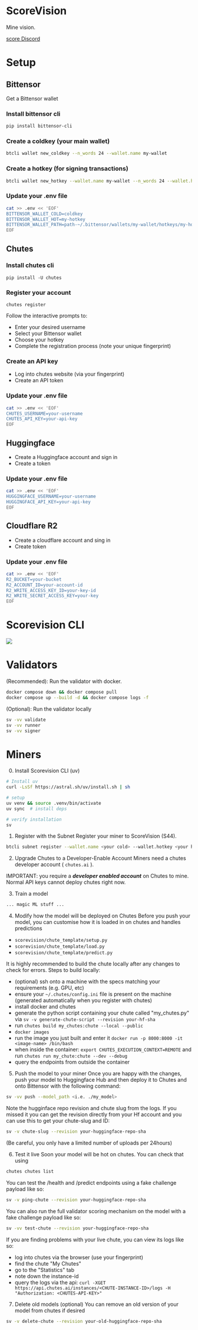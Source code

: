# ScoreVision

Mine vision.

[score Discord](https://discord.gg/eh8ja2t92y)

# Setup 
## Bittensor
Get a Bittensor wallet

### Install bittensor cli
```bash
pip install bittensor-cli
```

### Create a coldkey (your main wallet)
```bash
btcli wallet new_coldkey --n_words 24 --wallet.name my-wallet
```

### Create a hotkey (for signing transactions)

```bash
btcli wallet new_hotkey --wallet.name my-wallet --n_words 24 --wallet.hotkey my-hotkey
```

### Update your .env file
```bash
cat >> .env << 'EOF'
BITTENSOR_WALLET_COLD=coldkey
BITTENSOR_WALLET_HOT=my-hotkey
BITTENSOR_WALLET_PATH=path-~/.bittensor/wallets/my-wallet/hotkeys/my-hotkey
EOF
```

## Chutes 

### Install chutes cli
`pip install -U chutes`

### Register your account
`chutes register`

Follow the interactive prompts to:

- Enter your desired username
- Select your Bittensor wallet
- Choose your hotkey
- Complete the registration process (note your unique fingerprint)

### Create an API key
- Log into chutes website (via your fingerprint)
- Create an API token 

### Update your .env file
```bash
cat >> .env << 'EOF'
CHUTES_USERNAME=your-username
CHUTES_API_KEY=your-api-key
EOF
```


## Huggingface
- Create a Huggingface account and sign in
- Create a token

### Update your .env file
```bash
cat >> .env << 'EOF'
HUGGINGFACE_USERNAME=your-username
HUGGINGFACE_API_KEY=your-api-key
EOF
```

## Cloudflare R2
- Create a cloudflare account and sing in 
- Create token

### Update your .env file
```bash
cat >> .env << 'EOF'
R2_BUCKET=your-bucket
R2_ACCOUNT_ID=your-account-id
R2_WRITE_ACCESS_KEY_ID=your-key-id
R2_WRITE_SECRET_ACCESS_KEY=your-key
EOF
```

# Scorevision CLI
![](images/sv-cli.png)

# Validators

(Recommended): Run the validator with docker.
```bash
docker compose down && docker compose pull 
docker compose up --build -d && docker compose logs -f
```

(Optional): Run the validator locally
```bash
sv -vv validate
sv -vv runner
sv -vv signer
```



# Miners

0. Install Scorevision CLI (uv)

```bash
# Install uv
curl -LsSf https://astral.sh/uv/install.sh | sh

# setup
uv venv && source .venv/bin/activate
uv sync  # install deps

# verify installation
sv
```

1. Register with the Subnet 
Register your miner to ScoreVision (S44).
```bash
btcli subnet register --wallet.name <your cold> --wallet.hotkey <your hot>
```

2. Upgrade Chutes to a Developer-Enable Account
Miners need a chutes developer account ( `chutes.ai` ). 

IMPORTANT: you require a ***developer enabled account*** on Chutes to mine. Normal API keys cannot deploy chutes right now.

3. Train a model
```bash
... magic ML stuff ...
```

4. Modify how the model will be deployed on Chutes
Before you push your model, you can customise how it is loaded in on chutes and handles predictions

- `scorevision/chute_template/setup.py`
- `scorevision/chute_template/load.py`
- `scorevision/chute_template/predict.py`

It is highly recommended to build the chute locally after any changes to check for errors. Steps to build locally:
- (optional) ssh onto a machine with the specs matching your requirements (e.g. GPU, etc)
- ensure your `~/.chutes/config.ini` file is present on the machine (generated automatically when you register with chutes)
- install docker and chutes 
- generate the python script containing your chute called "my_chutes.py" via `sv -v generate-chute-script --revision your-hf-sha`
- run `chutes build my_chutes:chute --local --public`
- `docker images`
- run the image you just built and enter it `docker run -p 8000:8000 -it <image-name> /bin/bash` 
- when inside the container: `export CHUTES_EXECUTION_CONTEXT=REMOTE` and run `chutes run my_chute:chute --dev --debug`
- query the endpoints from outside the container

5. Push the model to your miner
Once you are happy with the changes, push your model to Huggingface Hub and then deploy it to Chutes and onto Bittensor with the following command:

```bash
sv -vv push --model_path <i.e. ./my_model>
```

Note the hugginface repo revision and chute slug from the logs.  If you missed it you can get the revision directly from your Hf account and you can use this to get your chute-slug and ID:
```bash
sv -v chute-slug --revision your-huggingface-repo-sha
```

(Be careful, you only have a limited number of uploads per 24hours)

6. Test it live
Soon your model will be hot on chutes. You can check that using 
```bash
chutes chutes list
```

You can test the /health and /predict endpoints using a fake challenge payload like so:

```bash 
sv -v ping-chute --revision your-huggingface-repo-sha
``` 

You can also run the full validator scoring mechanism on the model with a fake challenge payload like so:
```bash 
sv -vv test-chute --revision your-huggingface-repo-sha 
```

If you are finding problems with your live chute, you can view its logs like so:
- log into chutes via the browser (use your fingerprint)
- find the chute "My Chutes"
- go to the "Statistics" tab
- note down the instance-id
- query the logs via the api: `curl -XGET https://api.chutes.ai/instances/<CHUTE-INSTANCE-ID>/logs -H "Authorization: <CHUTES-API-KEY>"`

7. Delete old models (optional)
You can remove an old version of your model from chutes if desired
```bash
sv -v delete-chute --revision your-old-huggingface-repo-sha 
```




